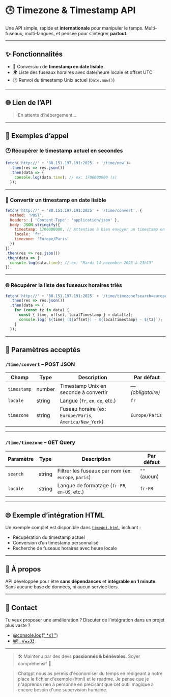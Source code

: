 # 🕒 Timezone & Timestamp API

Une API simple, rapide et **internationale** pour manipuler le temps.
Multi-fuseaux, multi-langues, et pensée pour s’intégrer **partout**.

---

## ✨ Fonctionnalités

* 🔁 Conversion de **timestamp en date lisible**
* 🌍 Liste des fuseaux horaires avec date/heure locale et offset UTC
* 🕐 Renvoi du timestamp Unix actuel (`Date.now()`)

---

## 🌐 Lien de l’API

> En attente d’hébergement…

---

## 🚀 Exemples d’appel

### 🕐 Récupérer le timestamp actuel en secondes

```js
fetch('http://' + '88.151.197.191:2025' + '/time/now')=
  .then(res => res.json())
  .then(data => {
	console.log(data.time); // ex: 1700000000 (s)
  });
```

---

### 🔄 Convertir un timestamp en date lisible

```js
fetch('http://' + '88.151.197.191:2025' + '/time/convert', {
  method: 'POST',
  headers: { 'Content-Type': 'application/json' },
  body: JSON.stringify({
	timestamp: 1700000000, // Attention à bien envoyer un timestamp en seconde et pas en millisecondes !
	locale: 'fr',
	timezone: 'Europe/Paris'
  })
})
.then(res => res.json())
.then(data => {
  console.log(data.time); // ex: "Mardi 14 novembre 2023 à 23h13"
});
```

---

### 🌐 Récupérer la liste des fuseaux horaires triés

```js
fetch('http://' + '88.151.197.191:2025' + '/time/timezone?search=europe&locale=fr-FR')
  .then(res => res.json())
  .then(data => {
	for (const tz in data) {
	  const { time, offset, localTimestamp } = data[tz];
	  console.log(`${time} (${offset}) - ${localTimestamp} - ${tz}`);
	}
  });
```

---

## 🔧 Paramètres acceptés

### `/time/convert` – POST JSON

| Champ       | Type   | Description                                             | Par défaut        |
| ----------- | ------ | ------------------------------------------------------- | ----------------- |
| `timestamp` | number | Timestamp Unix en seconde à convertir                   | — *(obligatoire)* |
| `locale`    | string | Langue (`fr`, `en`, `de`, etc.)                         | `fr`              |
| `timezone`  | string | Fuseau horaire (ex: `Europe/Paris`, `America/New_York`) | `Europe/Paris`    |

---

### `/time/timezone` – GET Query

| Paramètre | Type   | Description                                       | Par défaut        |
| --------- | ------ | ------------------------------------------------- | ----------------- |
| `search`  | string | Filtrer les fuseaux par nom (ex: `europe`, `paris`) | `""` (aucun)    |
| `locale`  | string | Langue de formatage (`fr-FR`, `en-US`, etc.)      | `fr-FR`           |

---

## 🌐 Exemple d’intégration HTML

Un exemple complet est disponible dans [`timeApi.html`](./timeApi.html), incluant :

* Récupération du timestamp actuel
* Conversion d’un timestamp personnalisé
* Recherche de fuseaux horaires avec heure locale

---

## 🧠 À propos

API développée pour être **sans dépendances** et **intégrable en 1 minute**.
Sans aucune base de données, ni aucun service tiers.

---

## 💬 Contact

Tu veux proposer une amélioration ? Discuter de l’intégration dans un projet plus vaste ?

* [@console.log(" \*x1 ")](https://discord.com/users/1066067393123733595)
* [@! ℳ𝓪𝔁𝟑𝟐](https://discord.com/users/1163887501895815168)

---

> 🛠️ Maintenu par des devs **passionnés & bénévoles**. Soyer compréhensif 🙏

> Chatgpt nous as permis d'économiser du temps en rédigeant à notre place le fichier d'exemple (html) et le readme. Je pense que je n'apprends rien à personne en précisant que cet outil magique a encore besoin d'une supervision humaine.
